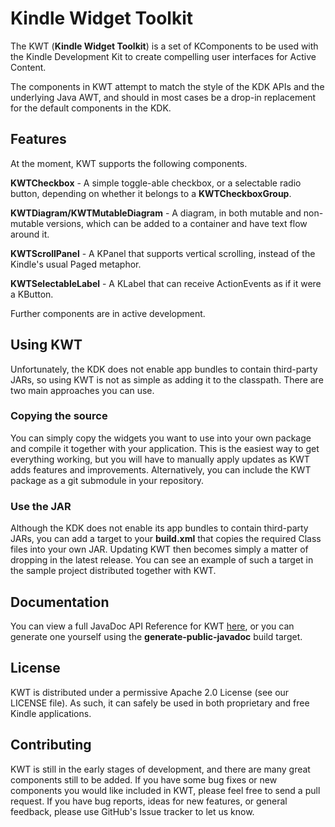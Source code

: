 Kindle Widget Toolkit
=====================

The KWT (**Kindle Widget Toolkit**) is a set of KComponents to be used with the Kindle Development Kit to create compelling user interfaces for Active Content.

The components in KWT attempt to match the style of the KDK APIs and the underlying Java AWT, and should in most cases be a drop-in replacement for the default components in the KDK.

Features
--------

At the moment, KWT supports the following components.

**KWTCheckbox** - A simple toggle-able checkbox, or a selectable radio button, depending on whether it belongs to a **KWTCheckboxGroup**.

**KWTDiagram/KWTMutableDiagram** - A diagram, in both mutable and non-mutable versions, which can be added to a container and have text flow around it.

**KWTScrollPanel** - A KPanel that supports vertical scrolling, instead of the Kindle's usual Paged metaphor.

**KWTSelectableLabel** - A KLabel that can receive ActionEvents as if it were a KButton.

Further components are in active development.

Using KWT
---------

Unfortunately, the KDK does not enable app bundles to contain third-party JARs, so using KWT is not as simple as adding it to the classpath. There are two main approaches you can use.

### Copying the source

You can simply copy the widgets you want to use into your own package and compile it together with your application. This is the easiest way to get everything working, but you will have to manually apply updates as KWT adds features and improvements. Alternatively, you can include the KWT package as a git submodule in your repository.

### Use the JAR
Although the KDK does not enable its app bundles to contain third-party JARs, you can add a target to your **build.xml** that copies the required Class files into your own JAR. Updating KWT then becomes simply a matter of dropping in the latest release. You can see an example of such a target in the sample project distributed together with KWT.

Documentation
-------------

You can view a full JavaDoc API Reference for KWT [here](http://s3.amazonaws.com/kwt-dev/javadoc/index.html), or you can generate one yourself using the **generate-public-javadoc** build target.

License
-------

KWT is distributed under a permissive Apache 2.0 License (see our LICENSE file). As such, it can safely be used in both proprietary and free Kindle applications.

Contributing
------------

KWT is still in the early stages of development, and there are many great components still to be added. If you have some bug fixes or new components you would like included in KWT, please feel free to send a pull request. If you have bug reports, ideas for new features, or general feedback, please use GitHub's Issue tracker to let us know.
